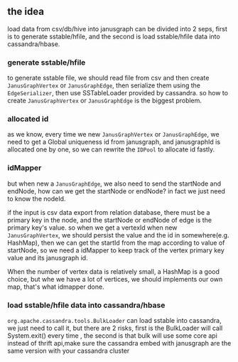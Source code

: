 

## the idea

load data from csv/db/hive into janusgraph can be divided into 2 seps, first is to generate sstable/hfile,
and the second is load sstable/hfile data into cassandra/hbase.

### generate sstable/hfile

to generate sstable file, we should read file from csv and then create `JanusGraphVertex` or `JanusGraphEdge`,
then serialize them using the `EdgeSerializer`, then use SSTableLoader provided by cassandra. so how to
create `JanusGraphVertex` or `JanusGraphEdge` is the biggest problem.

### allocated id

as we know, every time we new `JanusGraphVertex` or `JanusGraphEdge`, we need to get a Global uniqueness id from janusgraph,
and janusgraphId is allocated one by one, so we can rewrite the `IDPool` to allocate id fastly.

### idMapper

but when new a `JanusGraphEdge`, we also need to send the startNode and endNode, how can we get the startNode or endNode?
in fact we just need to know the nodeId. 

if the input is csv data export from relation database, there must be a primary key in the node, 
and the startNode or endNode of edge is the primary key's value. 
so when we get a vertexId when new `JanusGraphVertex`, we should persist the value and the id in 
somewhere(e.g. HashMap), then we can get the startId from the map according to value of startNode,
so we need a idMapper to keep track of the vertex primary key value and its janusgraph id.

When the number of vertex data is relatively small, a HashMap is a good choice, but whe we have a lot of
vertices, we should implements our own map, that's what idmapper done.

### load sstable/hfile data into cassandra/hbase

`org.apache.cassandra.tools.BulkLoader` can load sstable into cassandra, we just need to call it,
but there are 2 risks, first is the BulkLoader will call System.exit() every time , the second is that 
bulk will use some core api instead of thrift api,make sure the cassandra embed with janusgraph are the same version with your cassandra cluster



## 



